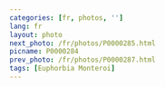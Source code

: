 ```yaml
---
categories: [fr, photos, '']
lang: fr
layout: photo
next_photo: /fr/photos/P0000285.html
picname: P0000284
prev_photo: /fr/photos/P0000287.html
tags: [Euphorbia Monteroi]
---
```

